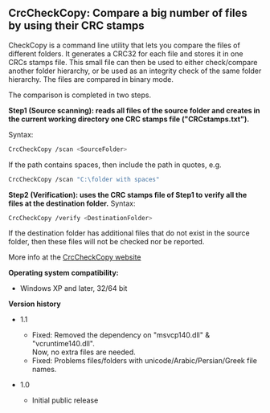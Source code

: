 ﻿## CrcCheckCopy: Compare a big number of files by using their CRC stamps

CheckCopy is a command line utility that lets you compare the files of different folders. 
It generates a CRC32 for each file and stores it in one CRCs stamps file. This small file can then be used to either check/compare another folder hierarchy, or be used as an integrity check of the same folder hierarchy. 
The files are compared in binary mode.

The comparison is completed in two steps.

**Step1 (Source scanning): reads all files of the source folder and creates in the current working directory one CRC stamps file ("CRCstamps.txt").**

Syntax:
```sh
CrcCheckCopy /scan <SourceFolder>
```
If the path contains spaces, then include the path in quotes, e.g. 
```sh
CrcCheckCopy /scan "C:\folder with spaces"
```

**Step2 (Verification): uses the CRC stamps file of Step1 to verify all the files at the destination folder.**
Syntax:
```sh
CrcCheckCopy /verify <DestinationFolder>
```
If the destination folder has additional files that do not exist in the source folder, then these files will not be checked nor be reported.

More info at the [CrcCheckCopy website](https://www.StarMessageSoftware.com/crccheckcopy)

**Operating system compatibility:**
- Windows XP and later, 32/64 bit

**Version history**
+ 1.1
    + Fixed: Removed the dependency on "msvcp140.dll" & "vcruntime140.dll".  
	Now, no extra files are needed.
    + Fixed: Problems files/folders with unicode/Arabic/Persian/Greek file names.

+ 1.0
    + Initial public release
